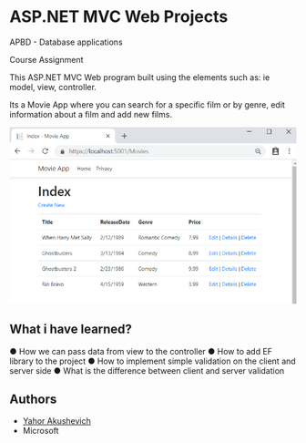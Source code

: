 #  ASP.NET MVC Web Projects

APBD - Database applications

Course Assignment

This ASP.NET MVC Web program built using the elements such as: ie model, view, controller. 

Its a Movie App where you can search for a specific film or by genre, edit information about a film and add new films.

![Interface](/1.png)


## What i have learned?
● How we can pass data from view to the controller
● How to add EF library to the project
● How to implement simple validation on the client and server side
● What is the difference between client and server validation



## Authors
* [Yahor Akushevich](https://www.linkedin.com/in/yahor-akushevich-4101ba110/)
* Microsoft
